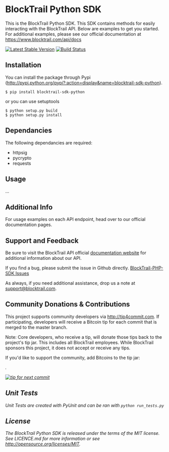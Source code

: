 BlockTrail Python SDK
=====================
This is the BlockTrail Python SDK. This SDK contains methods for easily interacting with the BlockTrail API.
Below are examples to get you started. For additional examples, please see our official documentation
at https://www.blocktrail.com/api/docs

[![Latest Stable Version](https://poser.pugx.org/blocktrail/blocktrail-sdk-python/v/stable.png)](https://packagist.org/packages/blocktrail/blocktrail-sdk-python)
[![Build Status](https://travis-ci.org/blocktrail/blocktrail-sdk-python.png)](https://travis-ci.org/blocktrail/blocktrail-sdk-python)

Installation
------------
You can install the package through Pypi (http://pypi.python.org/pypi?:action=display&name=blocktrail-sdk-python).
```
$ pip install blocktrail-sdk-python
```

or you can use setuptools
```
$ python setup.py build
$ python setup.py install
```

Dependancies
------------
The following dependancies are required:
 - httpsig
 - pycrypto
 - requests

Usage
-----
...

Additional Info
---------------
For usage examples on each API endpoint, head over to our official documentation pages.

Support and Feedback
--------------------
Be sure to visit the BlockTrail API official [documentation website](https://www.blocktrail.com/api/docs)
for additional information about our API.

If you find a bug, please submit the issue in Github directly.
[BlockTrail-PHP-SDK Issues](https://github.com/blocktrail/blocktrail-sdk-python/issues)

As always, if you need additional assistance, drop us a note at
[support@blocktrail.com](mailto:support@blocktrail.com).

Community Donations & Contributions
-----------------------------------
This project supports community developers via http://tip4commit.com. If participating, developers will receive a Bitcoin tip for each commit that is merged to the master branch.

Note: Core developers, who receive a tip, will donate those tips back to the project's tip jar. This includes all BlockTrail employees. While BlockTrail sponsors this project, it does not accept or receive any tips.

If you'd like to support the community, add Bitcoins to the tip jar: <address>.

[![tip for next commit](http://tip4commit.com/projects/214.svg)](http://tip4commit.com/projects/214)

Unit Tests
----------
Unit Tests are created with PyUnit and can be ran with `python run_tests.py`

License
-------
The BlockTrail Python SDK is released under the terms of the MIT license. See LICENCE.md for more information or see http://opensource.org/licenses/MIT.
